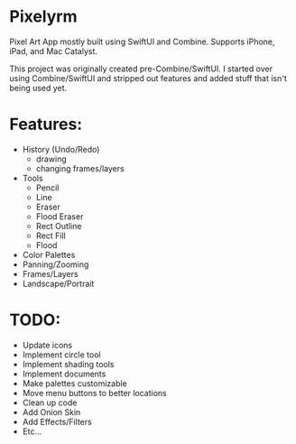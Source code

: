 # Pixelyrm

Pixel Art App mostly built using SwiftUI and Combine. Supports iPhone, iPad, and Mac Catalyst.

This project was originally created pre-Combine/SwiftUI. I started over using Combine/SwiftUI and stripped out features and added stuff that isn't being used yet.

# Features:
* History (Undo/Redo)
  - drawing
  - changing frames/layers
* Tools
  - Pencil
  - Line
  - Eraser
  - Flood Eraser
  - Rect Outline
  - Rect Fill
  - Flood
* Color Palettes
* Panning/Zooming
* Frames/Layers
* Landscape/Portrait

# TODO:
* Update icons
* Implement circle tool
* Implement shading tools
* Implement documents
* Make palettes customizable
* Move menu buttons to better locations
* Clean up code
* Add Onion Skin
* Add Effects/Filters
* Etc...
